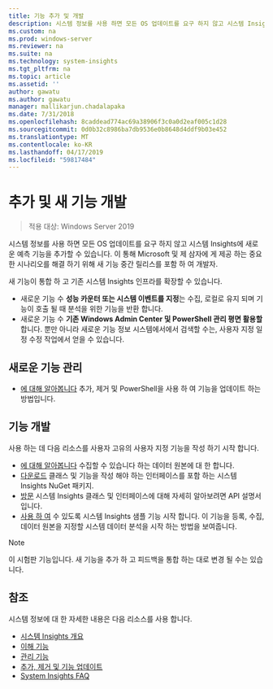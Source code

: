 ```yaml
---
title: 기능 추가 및 개발
description: 시스템 정보를 사용 하면 모든 OS 업데이트를 요구 하지 않고 시스템 Insights에 새로운 예측 기능을 추가할 수 있습니다. 이 통해 Microsoft 및 제 삼자에 게 제공 하는 중요 한 시나리오를 해결 하기 위해 새 기능 중간 릴리스를 포함 하 여 개발자. 새로운 기능 사용자 지정 데이터를 수집 및 분석을 지정 하 고 기존 시스템 Insights 관리 평면와도 통합.
ms.custom: na
ms.prod: windows-server
ms.reviewer: na
ms.suite: na
ms.technology: system-insights
ms.tgt_pltfrm: na
ms.topic: article
ms.assetid: ''
author: gawatu
ms.author: gawatu
manager: mallikarjun.chadalapaka
ms.date: 7/31/2018
ms.openlocfilehash: 8caddead774ac69a38906f3c0a0d2eaf005c1d28
ms.sourcegitcommit: 0d0b32c8986ba7db9536e0b8648d4ddf9b03e452
ms.translationtype: MT
ms.contentlocale: ko-KR
ms.lasthandoff: 04/17/2019
ms.locfileid: "59817484"
---
```

# <a name="adding-and-developing-new-capabilities"></a>추가 및 새 기능 개발

>적용 대상: Windows Server 2019

시스템 정보를 사용 하면 모든 OS 업데이트를 요구 하지 않고 시스템 Insights에 새로운 예측 기능을 추가할 수 있습니다. 이 통해 Microsoft 및 제 삼자에 게 제공 하는 중요 한 시나리오를 해결 하기 위해 새 기능 중간 릴리스를 포함 하 여 개발자. 

새 기능이 통합 하 고 기존 시스템 Insights 인프라를 확장할 수 있습니다.

- 새로운 기능 수 **성능 카운터 또는 시스템 이벤트를 지정**는 수집, 로컬로 유지 되며 기능이 호출 될 때 분석을 위한 기능을 반환 합니다.  
- 새로운 기능 수 **기존 Windows Admin Center 및 PowerShell 관리 평면 활용할**합니다. 뿐만 아니라 새로운 기능 정보 시스템에서에서 검색할 수는, 사용자 지정 일정 수정 작업에서 얻을 수 있습니다. 

## <a name="manage-new-capabilities"></a>새로운 기능 관리
- [에 대해 알아봅니다](add-remove-update-capabilities.md) 추가, 제거 및 PowerShell을 사용 하 여 기능을 업데이트 하는 방법입니다. 

## <a name="develop-a-capability"></a>기능 개발
사용 하는 데 다음 리소스를 사용자 고유의 사용자 지정 기능을 작성 하기 시작 합니다.
- [에 대해 알아봅니다](data-sources.md) 수집할 수 있습니다 하는 데이터 원본에 대 한 합니다.
- [다운로드](https://www.nuget.org/packages/Microsoft.WindowsServer.SystemInsights/) 클래스 및 기능을 작성 해야 하는 인터페이스를 포함 하는 시스템 Insights NuGet 패키지.
- [방문](https://aka.ms/systeminsights-api) 시스템 Insights 클래스 및 인터페이스에 대해 자세히 알아보려면 API 설명서입니다. 
- [사용 하 여](https://aka.ms/systeminsights-samplecapability) 수 있도록 시스템 Insights 샘플 기능 시작 합니다. 이 기능을 등록, 수집, 데이터 원본을 지정할 시스템 데이터 분석을 시작 하는 방법을 보여줍니다.

>[!NOTE]
>이 시험판 기능입니다. 새 기능을 추가 하 고 피드백을 통합 하는 대로 변경 될 수는 있습니다.

## <a name="see-also"></a>참조
시스템 정보에 대 한 자세한 내용은 다음 리소스를 사용 합니다.

- [시스템 Insights 개요](overview.md)
- [이해 기능](understanding-capabilities.md)
- [관리 기능](managing-capabilities.md)
- [추가, 제거 및 기능 업데이트](add-remove-update-capabilities.md)
- [System Insights FAQ](faq.md)